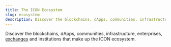 ```yaml
---
title: The ICON Ecosystem
slug: ecosystem
description: Discover the blockchains, dApps, communities, infrastructure, enterprises, and institutions that make up the ICON ecosystem.
---
```


Discover the blockchains, dApps, communities, infrastructure, enterprises, [exchanges](https://coinmarketcap.com/currencies/icon/markets/) and institutions that make up the ICON ecosystem.
